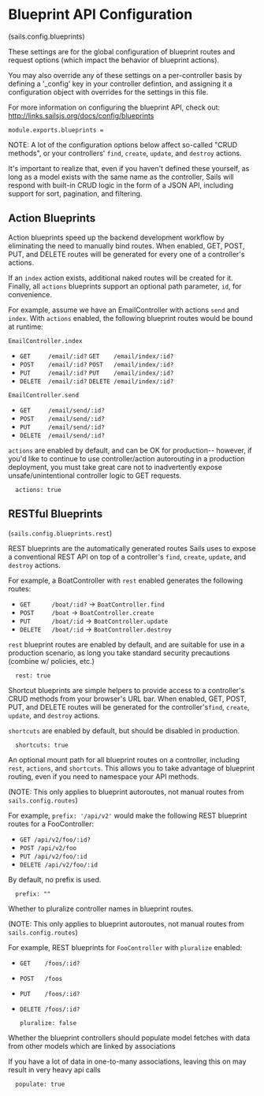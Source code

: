
Blueprint API Configuration
===========================
(sails.config.blueprints)

These settings are for the global configuration of blueprint routes and
request options (which impact the behavior of blueprint actions).

You may also override any of these settings on a per-controller basis
by defining a '_config' key in your controller defintion, and assigning it
a configuration object with overrides for the settings in this file.

For more information on configuring the blueprint API, check out:
http://links.sailsjs.org/docs/config/blueprints

    module.exports.blueprints =


NOTE:
A lot of the configuration options below affect so-called "CRUD methods",
or your controllers' `find`, `create`, `update`, and `destroy` actions.

It's important to realize that, even if you haven't defined these yourself, as long as
a model exists with the same name as the controller, Sails will respond with built-in CRUD
logic in the form of a JSON API, including support for sort, pagination, and filtering.


Action Blueprints
-----------------

Action blueprints speed up the backend development workflow by eliminating the need
to manually bind routes. When enabled, GET, POST, PUT, and DELETE routes will be
generated for every one of a controller's actions.

If an `index` action exists, additional naked routes will be created for it.
Finally, all `actions` blueprints support an optional path parameter, `id`, for convenience.

For example, assume we have an EmailController with actions `send` and `index`.
With `actions` enabled, the following blueprint routes would be bound at runtime:

`EmailController.index`

+ `GET     /email/:id?`        `GET    /email/index/:id?`
+ `POST    /email/:id?`        `POST   /email/index/:id?`
+ `PUT     /email/:id?`        `PUT    /email/index/:id?`
+ `DELETE  /email/:id?`        `DELETE /email/index/:id?`

`EmailController.send`

+ `GET     /email/send/:id?`
+ `POST    /email/send/:id?`
+ `PUT     /email/send/:id?`
+ `DELETE  /email/send/:id?`

`actions` are enabled by default, and can be OK for production-- however,
if you'd like to continue to use controller/action autorouting in a production deployment,
you must take great care not to inadvertently expose unsafe/unintentional controller logic
to GET requests.

      actions: true

RESTful Blueprints
------------------
(`sails.config.blueprints.rest`)

REST blueprints are the automatically generated routes Sails uses to expose
a conventional REST API on top of a controller's `find`, `create`, `update`, and `destroy`
actions.

For example, a BoatController with `rest` enabled generates the following routes:

+ `GET      /boat/:id?`      -> `BoatController.find`
+ `POST     /boat`           -> `BoatController.create`
+ `PUT      /boat/:id`       -> `BoatController.update`
+ `DELETE   /boat/:id`       -> `BoatController.destroy`

`rest` blueprint routes are enabled by default, and are suitable for use
in a production scenario, as long you take standard security precautions
(combine w/ policies, etc.)

      rest: true

Shortcut blueprints are simple helpers to provide access to a controller's CRUD methods
from your browser's URL bar.  When enabled, GET, POST, PUT, and DELETE routes will be generated
for the controller's`find`, `create`, `update`, and `destroy` actions.

`shortcuts` are enabled by default, but should be disabled in production.

      shortcuts: true

An optional mount path for all blueprint routes on a controller, including `rest`,
`actions`, and `shortcuts`.  This allows you to take advantage of blueprint routing,
even if you need to namespace your API methods.

(NOTE: This only applies to blueprint autoroutes, not manual routes from `sails.config.routes`)

For example, `prefix: '/api/v2'` would make the following REST blueprint routes
for a FooController:

+ `GET /api/v2/foo/:id?`
+ `POST /api/v2/foo`
+ `PUT /api/v2/foo/:id`
+ `DELETE /api/v2/foo/:id`

By default, no prefix is used.

      prefix: ""

Whether to pluralize controller names in blueprint routes.

(NOTE: This only applies to blueprint autoroutes, not manual routes from `sails.config.routes`)

For example, REST blueprints for `FooController` with `pluralize` enabled:
+ `GET    /foos/:id?`
+ `POST   /foos`
+ `PUT    /foos/:id?`
+ `DELETE /foos/:id?`

      pluralize: false

Whether the blueprint controllers should populate model fetches with
data from other models which are linked by associations

If you have a lot of data in one-to-many associations, leaving this on
may result in very heavy api calls

      populate: true
